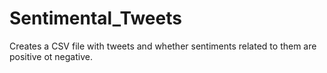 # Sentimental_Tweets
Creates a CSV file with tweets and whether sentiments related to them are positive ot negative.
